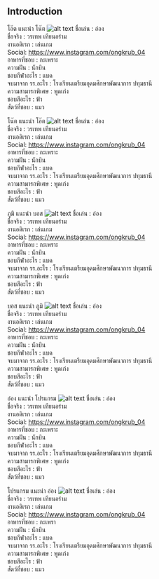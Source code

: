 
## Introduction
โอ๊ต แนะนำ โน๊ต ![alt text](...)
ชื่อเล่น : อ๋อง <br />
ชื่อจริง : วรเทพ เทียนอร่าม <br />
งานอดิเรก : เล่นเกม <br />
Social: https://www.instagram.com/ongkrub_04 <br />
อาหารที่ชอบ : กะเพราะ <br />
ความฝัน : นักบิน <br />
ชอบกีฬาอะไร : แบด <br />
จบมาจาก รร.อะไร : โรงเรียนเตรียมอุดมศึกษาพัฒนาการ ปทุมธานี <br />
ความสามารถพิเศษ : พูดเก่ง <br />
ชอบสีอะไร : ฟ้า <br />
สัตว์ที่ชอบ : แมว <br />

โน๊ต แนะนำ โอ๊ต ![alt text](...)
ชื่อเล่น : อ๋อง <br />
ชื่อจริง : วรเทพ เทียนอร่าม <br />
งานอดิเรก : เล่นเกม <br />
Social: https://www.instagram.com/ongkrub_04 <br />
อาหารที่ชอบ : กะเพราะ <br />
ความฝัน : นักบิน <br />
ชอบกีฬาอะไร : แบด <br />
จบมาจาก รร.อะไร : โรงเรียนเตรียมอุดมศึกษาพัฒนาการ ปทุมธานี <br />
ความสามารถพิเศษ : พูดเก่ง <br />
ชอบสีอะไร : ฟ้า <br />
สัตว์ที่ชอบ : แมว <br />

ภูมิ แนะนำ บอส ![alt text](...)
ชื่อเล่น : อ๋อง <br />
ชื่อจริง : วรเทพ เทียนอร่าม <br />
งานอดิเรก : เล่นเกม <br />
Social: https://www.instagram.com/ongkrub_04 <br />
อาหารที่ชอบ : กะเพราะ <br />
ความฝัน : นักบิน <br />
ชอบกีฬาอะไร : แบด <br />
จบมาจาก รร.อะไร : โรงเรียนเตรียมอุดมศึกษาพัฒนาการ ปทุมธานี <br />
ความสามารถพิเศษ : พูดเก่ง <br />
ชอบสีอะไร : ฟ้า <br />
สัตว์ที่ชอบ : แมว <br />

บอส แนะนำ ภูมิ ![alt text](...)
ชื่อเล่น : อ๋อง <br />
ชื่อจริง : วรเทพ เทียนอร่าม <br />
งานอดิเรก : เล่นเกม <br />
Social: https://www.instagram.com/ongkrub_04 <br />
อาหารที่ชอบ : กะเพราะ <br />
ความฝัน : นักบิน <br />
ชอบกีฬาอะไร : แบด <br />
จบมาจาก รร.อะไร : โรงเรียนเตรียมอุดมศึกษาพัฒนาการ ปทุมธานี <br />
ความสามารถพิเศษ : พูดเก่ง <br />
ชอบสีอะไร : ฟ้า <br />
สัตว์ที่ชอบ : แมว <br />

อ๋อง แนะนำ โปรแกรม ![alt text](...)
ชื่อเล่น : อ๋อง <br />
ชื่อจริง : วรเทพ เทียนอร่าม <br />
งานอดิเรก : เล่นเกม <br />
Social: https://www.instagram.com/ongkrub_04 <br />
อาหารที่ชอบ : กะเพราะ <br />
ความฝัน : นักบิน <br />
ชอบกีฬาอะไร : แบด <br />
จบมาจาก รร.อะไร : โรงเรียนเตรียมอุดมศึกษาพัฒนาการ ปทุมธานี <br />
ความสามารถพิเศษ : พูดเก่ง <br />
ชอบสีอะไร : ฟ้า <br />
สัตว์ที่ชอบ : แมว <br />

โปรแกรม แนะนำ อ๋อง ![alt text](https://github.com/NAIOATz/INT100-G6-suanmaiton/blob/main/IMG/Ong.jpg?raw=true)
ชื่อเล่น : อ๋อง <br />
ชื่อจริง : วรเทพ เทียนอร่าม <br />
งานอดิเรก : เล่นเกม <br />
Social: https://www.instagram.com/ongkrub_04 <br />
อาหารที่ชอบ : กะเพรา <br />
ความฝัน : นักบิน <br />
ชอบกีฬาอะไร : แบด <br />
จบมาจาก รร.อะไร : โรงเรียนเตรียมอุดมศึกษาพัฒนาการ ปทุมธานี <br />
ความสามารถพิเศษ : พูดเก่ง <br />
ชอบสีอะไร : ฟ้า <br />
สัตว์ที่ชอบ : แมว <br />

